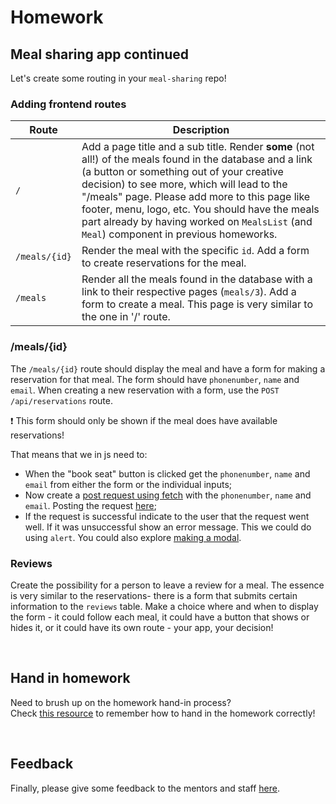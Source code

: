 # Homework

## Meal sharing app continued

Let's create some routing in your `meal-sharing` repo!

### **Adding frontend routes**

| Route         | Description                                                                                                                                                                                                                                                             |
| ------------- | ----------------------------------------------------------------------------------------------------------------------------------------------------------------------------------------------------------------------------------------------------------------------- |
| `/`           | Add a page title and a sub title. Render **some** (not all!) of the meals found in the database and a link (a button or something out of your creative decision) to see more, which will lead to the "/meals" page. Please add more to this page like footer, menu, logo, etc. You should have the meals part already by having worked on `MealsList` (and `Meal`) component in previous homeworks. |
| `/meals/{id}` | Render the meal with the specific `id`. Add a form to create reservations for the meal.                                                                                                                                                                                 |
| `/meals`      | Render all the meals found in the database with a link to their respective pages (`meals/3`). Add a form to create a meal. This page is very similar to the one in '/' route.                                                          |

### **/meals/{id}**

The `/meals/{id}` route should display the meal and have a form for making a reservation for that meal. The form should have `phonenumber`, `name` and `email`. When creating a new reservation with a form, use the `POST /api/reservations` route.

❗ This form should only be shown if the meal does have available reservations!

That means that we in js need to:

- When the "book seat" button is clicked get the `phonenumber`, `name` and `email` from either the form or the individual inputs;
- Now create a [post request using fetch](https://developer.mozilla.org/en-US/docs/Web/API/Fetch_API/Using_Fetch#Supplying_request_options) with the `phonenumber`, `name` and `email`. Posting the request [here](../week3/homework.md#meal);
- If the request is successful indicate to the user that the request went well. If it was unsuccessful show an error message. This we could do using `alert`. You could also explore [making a modal](https://dev.to/franciscomendes10866/how-to-create-a-modal-in-react-3coc).

### **Reviews**

Create the possibility for a person to leave a review for a meal. The essence is very similar to the reservations- there is a form that submits certain information to the `reviews` table.
Make a choice where and when to display the form - it could follow each meal, it could have a button that shows or hides it, or it could have its own route - your app, your decision!

<br/>

## **Hand in homework**

Need to brush up on the homework hand-in process?<br/>
Check [this resource](https://github.com/HackYourFuture-CPH/Git/blob/main/homework_hand_in.md) to remember how to hand in the homework correctly!

<br/>

## **Feedback**

Finally, please give some feedback to the mentors and staff [here](https://forms.gle/t3FgysinXddDRJdM8).
